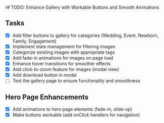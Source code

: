r# TODO: Enhance Gallery with Workable Buttons and Smooth Animations

## Tasks
- [x] Add filter buttons to gallery for categories (Wedding, Event, Newborn, Family, Engagement)
- [x] Implement state management for filtering images
- [x] Categorize existing images with appropriate tags
- [x] Add fade-in animations for images on page load
- [x] Enhance hover transitions for smoother effects
- [x] Add click-to-zoom feature for images (modal view)
- [x] Add download button in modal
- [ ] Test the gallery page to ensure functionality and smoothness

## Hero Page Enhancements
- [x] Add animations to hero page elements (fade-in, slide-up)
- [x] Make buttons workable (add onClick handlers for navigation)
